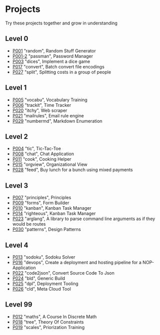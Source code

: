 # Projects

Try these projects together and grow in understanding

## Level 0
- [P001](P001/README.md) "random", Random Stuff Generator
- [P001-2](P001-2/README.md) "passman", Password Manager
- [P003](P003/README.md) "dices", Implement a dice game
- [P017](P017/README.md) "convert", Batch convert file encodings
- [P027](P027/README.md) "split", Splitting costs in a group of people

## Level 1
- [P005](P005/README.md) "vocabu", Vocabulary Training
- [P006](P006/README.md) "trackit", Time Tracker
- [P020](P020/README.md) "itchy", Web scraper
- [P021](P021/README.md) "mailrules", Email rule engine
- [P029](P029/README.md) "numbermd", Markdown Enumeration

## Level 2
- [P004](P004/README.md) "tic", Tic-Tac-Toe
- [P008](P008/README.md) "chat", Chat Application
- [P011](P011/README.md) "cook", Cooking Helper
- [P015](P015/README.md) "orgview", Organizational View
- [P028](P028/README.md) "feed", Buy lunch for a bunch using mixed payments

## Level 3
- [P007](P007/README.md) "principles", Principles
- [P009](P009/README.md) "forms", Form Builder
- [P010](P010/README.md) "kanban", Kanban Task Manager
- [P014](P014/README.md) "righteous", Kanban Task Manager
- [P023](P023/README.md) "arglang", A library to parse command line arguments as if they would be routes
- [P030](P030/README.md) "patterns", Design Patterns

## Level 4
- [P013](P013/README.md) "sodoku", Sodoku Solver
- [P016](P016/README.md) "devops", Create a deployment and hosting pipeline for a NOP-Application
- [P022](P022/README.md) "code2json", Convert Source Code To Json
- [P024](P024/README.md) "bld", Generic Build
- [P025](P025/README.md) "dpl", Deployment Tooling
- [P026](P026/README.md) "cld", Meta Cloud Tool

## Level 99
- [P012](P012/README.md) "maths", A Course In Discrete Math
- [P018](P018/README.md) "tree", Theory Of Constraints
- [P019](P019/README.md) "scales", Priorization Training
